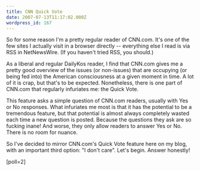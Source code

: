 ```yaml
---
title: CNN Quick Vote
date: 2007-07-13T11:17:02.000Z
wordpress_id: 167
---
```


So for some reason I'm a pretty regular reader of CNN.com. It's one of the few sites I actually visit in a browser directly -- everything else I read is via RSS in NetNewsWire. (If you haven't tried RSS, you should.)

As a liberal and regular DailyKos reader, I find that CNN.com gives me a pretty good overview of the issues (or non-issues) that are occupying (or being fed into) the American consciousness at a given moment in time. A lot of it is crap, but that's to be expected. Nonetheless, there is one part of CNN.com that regularly infuriates me: the Quick Vote.

This feature asks a simple question of CNN.com readers, usually with Yes or No responses. What infuriates me most is that it has the potential to be a tremendous feature, but that potential is almost always completely wasted each time a new question is posted. Because the questions they ask are so fucking inane! And worse, they only allow readers to answer Yes or No. There is no room for nuance.

So I've decided to mirror CNN.com's Quick Vote feature here on my blog, with an important third option: "I don't care". Let's begin. Answer honestly!

\[poll=2\]


